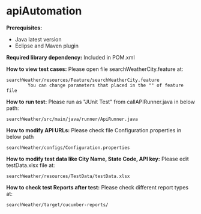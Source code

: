 # apiAutomation


**Prerequisites:**
 - Java latest version
 - Eclipse and  Maven plugin


**Required library dependency:**  Included in POM.xml

**How to view test cases:** Please open file searchWeatherCity.feature at:

    searchWeather/resources/Feature/searchWeatherCity.feature  
            You can change parameters that placed in the "" of feature file
            
**How to run test:** Please run as "JUnit Test"  from callAPIRunner.java in below path:

    searchWeather/src/main/java/runner/ApiRunner.java
    
**How to modify API URLs:** Please check file Configuration.properties in below path

    searchWeather/configs/Configuration.properties 
    
**How to modify test data like City Name, State Code, API key:** Please edit testData.xlsx file at:

    searchWeather/resources/TestData/testData.xlsx
    
**How to check test Reports after test:** Please check different report types at:

    searchWeather/target/cucumber-reports/
